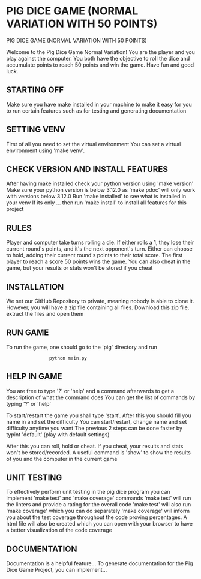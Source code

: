 #  PIG DICE GAME (NORMAL VARIATION WITH 50 POINTS)
PIG DICE GAME (NORMAL VARIATION WITH 50 POINTS)

Welcome to the Pig Dice Game Normal Variation! You are the player and you play against the computer.
You both have the objective to roll the dice and accumulate points to 
reach 50 points and win the game. Have fun and good luck.

## STARTING OFF

Make sure you have make installed in your machine to make it easy for you
to run certain features such as for testing and generating documentation

## SETTING VENV

First of all you need to set the virtual environment
You can set a virtual environment using 'make venv'.

## CHECK VERSION AND INSTALL FEATURES

After having make installed check your python version using 'make version'
Make sure your python version is below 3.12.0 as 'make pdoc' will only work with versions below 3.12.0
Run 'make installed' to see what is installed in your venv
If its only ... then run 'make install' to install all features for this project

## RULES

Player and computer take turns rolling a die.
If either rolls a 1, they lose their current round's points, and it's the next opponent's turn.
Either can choose to hold, adding their current round's points to their total score.
The first player to reach a score 50 points wins the game.
You can also cheat in the game, but your results or stats won't be stored if you cheat

## INSTALLATION

We set our GitHub Repository to private, meaning nobody is able to clone it.
However, you will have a zip file containing all files. 
Download this zip file, extract the files and open them

## RUN GAME

To run the game, one should go to the 'pig' directory and run

                    python main.py

## HELP IN GAME

You are free to type '?' or 'help' and a command afterwards to get a description of what the command does
You can get the list of commands by typing '?' or 'help'

To start/restart the game you shall type 'start'.
After this you should fill you name in and set the difficulty
You can start/restart, change name and set difficulty anytime you want
The previous 2 steps can be done faster by typint 'default' (play with default settings)

After this you can roll, hold or cheat. If you cheat, your results and stats won't be stored/recorded. 
A useful command is 'show' to show the results of you and the computer in the current game

## UNIT TESTING

To effectively perform unit testing in the pig dice program you can
implement 'make test' and 'make coverage' commands
'make test' will run the linters and provide a rating for the overall code
'make test' will also run 'make coverage' which you can do separately
'make coverage' will inform you about the test coverage throughout the code
proving percentages. A html file will also be created which you can open with your browser
to have a better visualization of the code coverage

## DOCUMENTATION

Documentation is a helpful feature...
To generate documentation for the Pig Dice Game Project, you can
implement...